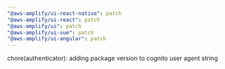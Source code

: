 ```yaml
---
"@aws-amplify/ui-react-native": patch
"@aws-amplify/ui-react": patch
"@aws-amplify/ui": patch
"@aws-amplify/ui-vue": patch
"@aws-amplify/ui-angular": patch
---
```


chore(authenticator): adding package version to cognito user agent string
